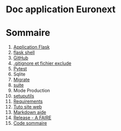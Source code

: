 # Doc application Euronext

# Sommaire

1. [Application Flask](./appFlask.md)
 1. [flask shell](shell.md)
1. [GitHub](gitEuronext.md)
 1. [.gitignore et fichier exclude](gitExclude.md)
1. [Pytest](pytest_Tuto.md)
1. Sqlite
 1. [Migrate](migrate.md)
  1. [suite](migrate.md)
1. Mode Production
 1. [setuputils](setuputils.md)
 1. [Requirements](Requirements.md)
1. [Tuto site web](tuto.md)
1. [Markdown aide](markdown.md)
1. [Release - A FAIRE](Release.md)
1. [Code sommaire](codesommaire.md)